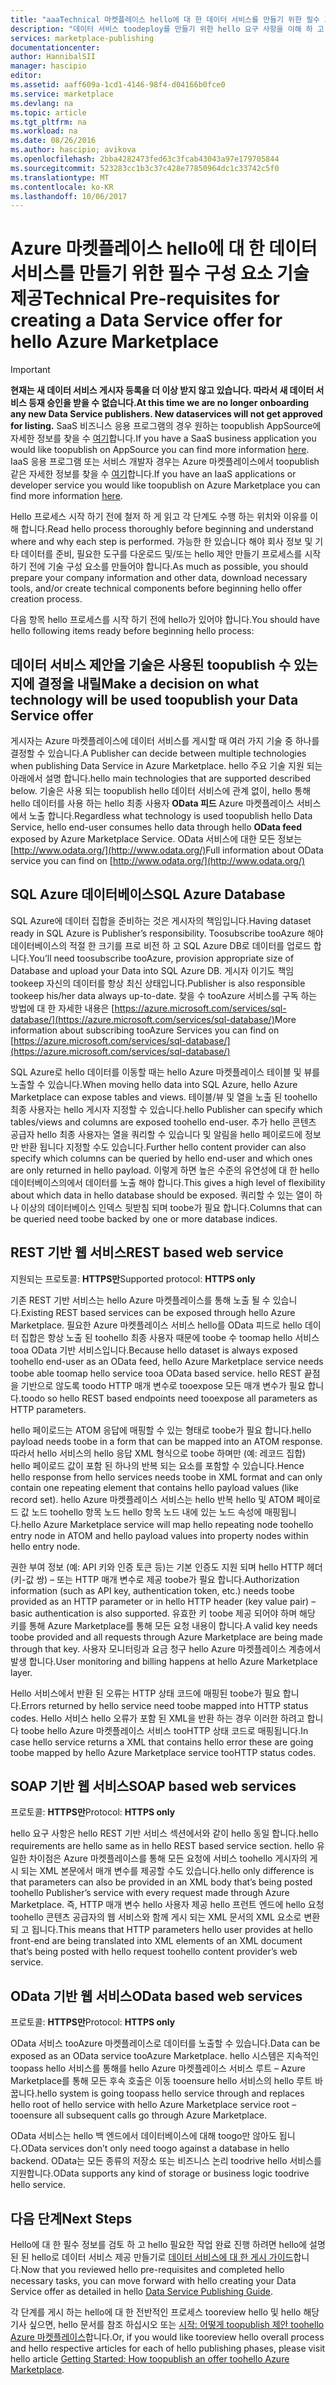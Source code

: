 ```yaml
---
title: "aaaTechnical 마켓플레이스 hello에 대 한 데이터 서비스를 만들기 위한 필수 조건 | Microsoft Docs"
description: "데이터 서비스 toodeploy를 만들기 위한 hello 요구 사항을 이해 하 고 hello Azure Marketplace에 판매 합니다."
services: marketplace-publishing
documentationcenter: 
author: HannibalSII
manager: hascipio
editor: 
ms.assetid: aaff609a-1cd1-4146-98f4-d04166b0fce0
ms.service: marketplace
ms.devlang: na
ms.topic: article
ms.tgt_pltfrm: na
ms.workload: na
ms.date: 08/26/2016
ms.author: hascipio; avikova
ms.openlocfilehash: 2bba4282473fed63c3fcab43043a97e179705844
ms.sourcegitcommit: 523283cc1b3c37c428e77850964dc1c33742c5f0
ms.translationtype: MT
ms.contentlocale: ko-KR
ms.lasthandoff: 10/06/2017
---
```

# <a name="technical-pre-requisites-for-creating-a-data-service-offer-for-hello-azure-marketplace"></a><span data-ttu-id="c9d58-103">Azure 마켓플레이스 hello에 대 한 데이터 서비스를 만들기 위한 필수 구성 요소 기술 제공</span><span class="sxs-lookup"><span data-stu-id="c9d58-103">Technical Pre-requisites for creating a Data Service offer for hello Azure Marketplace</span></span>
> [!IMPORTANT]
> <span data-ttu-id="c9d58-104">**현재는 새 데이터 서비스 게시자 등록을 더 이상 받지 않고 있습니다. 따라서 새 데이터 서비스 등재 승인을 받을 수 없습니다.**</span><span class="sxs-lookup"><span data-stu-id="c9d58-104">**At this time we are no longer onboarding any new Data Service publishers. New dataservices will not get approved for listing.**</span></span> <span data-ttu-id="c9d58-105">SaaS 비즈니스 응용 프로그램의 경우 원하는 toopublish AppSource에 자세한 정보를 찾을 수 [여기](https://appsource.microsoft.com/partners)합니다.</span><span class="sxs-lookup"><span data-stu-id="c9d58-105">If you have a SaaS business application you would like toopublish on AppSource you can find more information [here](https://appsource.microsoft.com/partners).</span></span> <span data-ttu-id="c9d58-106">IaaS 응용 프로그램 또는 서비스 개발자 경우는 Azure 마켓플레이스에서 toopublish 같은 자세한 정보를 찾을 수 [여기](https://azure.microsoft.com/marketplace/programs/certified/)합니다.</span><span class="sxs-lookup"><span data-stu-id="c9d58-106">If you have an IaaS applications or developer service you would like toopublish on Azure Marketplace you can find more information [here](https://azure.microsoft.com/marketplace/programs/certified/).</span></span>
> 
> 

<span data-ttu-id="c9d58-107">Hello 프로세스 시작 하기 전에 철저 하 게 읽고 각 단계도 수행 하는 위치와 이유를 이해 합니다.</span><span class="sxs-lookup"><span data-stu-id="c9d58-107">Read hello process thoroughly before beginning and understand where and why each step is performed.</span></span> <span data-ttu-id="c9d58-108">가능한 한 있습니다 해야 회사 정보 및 기타 데이터를 준비, 필요한 도구를 다운로드 및/또는 hello 제안 만들기 프로세스를 시작 하기 전에 기술 구성 요소를 만들어야 합니다.</span><span class="sxs-lookup"><span data-stu-id="c9d58-108">As much as possible, you should prepare your company information and other data, download necessary tools, and/or create technical components before beginning hello offer creation process.</span></span>

<span data-ttu-id="c9d58-109">다음 항목 hello 프로세스를 시작 하기 전에 hello가 있어야 합니다.</span><span class="sxs-lookup"><span data-stu-id="c9d58-109">You should have hello following items ready before beginning hello process:</span></span>

## <a name="make-a-decision-on-what-technology-will-be-used-toopublish-your-data-service-offer"></a><span data-ttu-id="c9d58-110">데이터 서비스 제안을 기술은 사용된 toopublish 수 있는지에 결정을 내릴</span><span class="sxs-lookup"><span data-stu-id="c9d58-110">Make a decision on what technology will be used toopublish your Data Service offer</span></span>
<span data-ttu-id="c9d58-111">게시자는 Azure 마켓플레이스에 데이터 서비스를 게시할 때 여러 가지 기술 중 하나를 결정할 수 있습니다.</span><span class="sxs-lookup"><span data-stu-id="c9d58-111">A Publisher can decide between multiple technologies when publishing Data Service in Azure Marketplace.</span></span> <span data-ttu-id="c9d58-112">hello 주요 기술 지원 되는 아래에서 설명 합니다.</span><span class="sxs-lookup"><span data-stu-id="c9d58-112">hello main technologies that are supported described below.</span></span> <span data-ttu-id="c9d58-113">기술은 사용 되는 toopublish hello 데이터 서비스에 관계 없이, hello 통해 hello 데이터를 사용 하는 hello 최종 사용자 **OData 피드** Azure 마켓플레이스 서비스에서 노출 합니다.</span><span class="sxs-lookup"><span data-stu-id="c9d58-113">Regardless what technology is used toopublish hello Data Service, hello end-user consumes hello data through hello **OData feed** exposed by Azure Marketplace Service.</span></span> <span data-ttu-id="c9d58-114">OData 서비스에 대한 모든 정보는 [http://www.odata.org/](http://www.odata.org/)</span><span class="sxs-lookup"><span data-stu-id="c9d58-114">Full information about OData service you can find on [http://www.odata.org/](http://www.odata.org/)</span></span>

## <a name="sql-azure-database"></a><span data-ttu-id="c9d58-115">SQL Azure 데이터베이스</span><span class="sxs-lookup"><span data-stu-id="c9d58-115">SQL Azure Database</span></span>
<span data-ttu-id="c9d58-116">SQL Azure에 데이터 집합을 준비하는 것은 게시자의 책임입니다.</span><span class="sxs-lookup"><span data-stu-id="c9d58-116">Having dataset ready in SQL Azure is Publisher’s responsibility.</span></span> <span data-ttu-id="c9d58-117">Toosubscribe tooAzure 해야 데이터베이스의 적절 한 크기를 프로 비전 하 고 SQL Azure DB로 데이터를 업로드 합니다.</span><span class="sxs-lookup"><span data-stu-id="c9d58-117">You’ll need toosubscribe tooAzure, provision appropriate size of Database and upload your Data into SQL Azure DB.</span></span> <span data-ttu-id="c9d58-118">게시자 이기도 책임 tookeep 자신의 데이터를 항상 최신 상태입니다.</span><span class="sxs-lookup"><span data-stu-id="c9d58-118">Publisher is also responsible tookeep his/her data always up-to-date.</span></span> <span data-ttu-id="c9d58-119">찾을 수 tooAzure 서비스를 구독 하는 방법에 대 한 자세한 내용은 [https://azure.microsoft.com/services/sql-database/](https://azure.microsoft.com/services/sql-database/)</span><span class="sxs-lookup"><span data-stu-id="c9d58-119">More information about subscribing tooAzure Services you can find on [https://azure.microsoft.com/services/sql-database/](https://azure.microsoft.com/services/sql-database/)</span></span>

<span data-ttu-id="c9d58-120">SQL Azure로 hello 데이터를 이동할 때는 hello Azure 마켓플레이스 테이블 및 뷰를 노출할 수 있습니다.</span><span class="sxs-lookup"><span data-stu-id="c9d58-120">When moving hello data into SQL Azure, hello Azure Marketplace can expose tables and views.</span></span> <span data-ttu-id="c9d58-121">테이블/뷰 및 열을 노출 된 toohello 최종 사용자는 hello 게시자 지정할 수 있습니다.</span><span class="sxs-lookup"><span data-stu-id="c9d58-121">hello Publisher can specify which tables/views and columns are exposed toohello end-user.</span></span> <span data-ttu-id="c9d58-122">추가 hello 콘텐츠 공급자 hello 최종 사용자는 열을 쿼리할 수 있습니다 및 알림을 hello 페이로드에 정보만 반환 됩니다 지정할 수도 있습니다.</span><span class="sxs-lookup"><span data-stu-id="c9d58-122">Further hello content provider can also specify which columns can be queried by hello end-user and which ones are only returned in hello payload.</span></span> <span data-ttu-id="c9d58-123">이렇게 하면 높은 수준의 유연성에 대 한 hello 데이터베이스의에서 데이터를 노출 해야 합니다.</span><span class="sxs-lookup"><span data-stu-id="c9d58-123">This gives a high level of flexibility about which data in hello database should be exposed.</span></span> <span data-ttu-id="c9d58-124">쿼리할 수 있는 열이 하나 이상의 데이터베이스 인덱스 뒷받침 되며 toobe가 필요 합니다.</span><span class="sxs-lookup"><span data-stu-id="c9d58-124">Columns that can be queried need toobe backed by one or more database indices.</span></span>

## <a name="rest-based-web-service"></a><span data-ttu-id="c9d58-125">REST 기반 웹 서비스</span><span class="sxs-lookup"><span data-stu-id="c9d58-125">REST based web service</span></span>
<span data-ttu-id="c9d58-126">지원되는 프로토콜: **HTTPS만**</span><span class="sxs-lookup"><span data-stu-id="c9d58-126">Supported protocol: **HTTPS only**</span></span>

<span data-ttu-id="c9d58-127">기존 REST 기반 서비스는 hello Azure 마켓플레이스를 통해 노출 될 수 있습니다.</span><span class="sxs-lookup"><span data-stu-id="c9d58-127">Existing REST based services can be exposed through hello Azure Marketplace.</span></span> <span data-ttu-id="c9d58-128">필요한 Azure 마켓플레이스 서비스 hello를 OData 피드로 hello 데이터 집합은 항상 노출 된 toohello 최종 사용자 때문에 toobe 수 toomap hello 서비스 tooa OData 기반 서비스입니다.</span><span class="sxs-lookup"><span data-stu-id="c9d58-128">Because hello dataset is always exposed toohello end-user as an OData feed, hello Azure Marketplace service needs toobe able toomap hello service tooa OData based service.</span></span> <span data-ttu-id="c9d58-129">hello REST 끝점을 기반으로 않도록 toodo HTTP 매개 변수로 tooexpose 모든 매개 변수가 필요 합니다.</span><span class="sxs-lookup"><span data-stu-id="c9d58-129">toodo so hello REST based endpoints need tooexpose all parameters as HTTP parameters.</span></span>

<span data-ttu-id="c9d58-130">hello 페이로드는 ATOM 응답에 매핑할 수 있는 형태로 toobe가 필요 합니다.</span><span class="sxs-lookup"><span data-stu-id="c9d58-130">hello payload needs toobe in a form that can be mapped into an ATOM response.</span></span> <span data-ttu-id="c9d58-131">따라서 hello 서비스의 hello 응답 XML 형식으로 toobe 하며만 (예: 레코드 집합) hello 페이로드 값이 포함 된 하나의 반복 되는 요소를 포함할 수 있습니다.</span><span class="sxs-lookup"><span data-stu-id="c9d58-131">Hence hello response from hello services needs toobe in XML format and can only contain one repeating element that contains hello payload values (like record set).</span></span> <span data-ttu-id="c9d58-132">hello Azure 마켓플레이스 서비스는 hello 반복 hello 및 ATOM 페이로드 값 노드 toohello 항목 노드 hello 항목 노드 내에 있는 노드 속성에 매핑됩니다.</span><span class="sxs-lookup"><span data-stu-id="c9d58-132">hello Azure Marketplace service will map hello repeating node toohello entry node in ATOM and hello payload values into property nodes within hello entry node.</span></span>

<span data-ttu-id="c9d58-133">권한 부여 정보 (예: API 키와 인증 토큰 등)는 기본 인증도 지원 되며 hello HTTP 헤더 (키-값 쌍) – 또는 HTTP 매개 변수로 제공 toobe가 필요 합니다.</span><span class="sxs-lookup"><span data-stu-id="c9d58-133">Authorization information (such as API key, authentication token, etc.) needs toobe provided as an HTTP parameter or in hello HTTP header (key value pair) – basic authentication is also supported.</span></span> <span data-ttu-id="c9d58-134">유효한 키 toobe 제공 되어야 하며 해당 키를 통해 Azure Marketplace를 통해 모든 요청 내용이 합니다.</span><span class="sxs-lookup"><span data-stu-id="c9d58-134">A valid key needs toobe provided and all requests through Azure Marketplace are being made through that key.</span></span> <span data-ttu-id="c9d58-135">사용자 모니터링과 요금 청구 hello Azure 마켓플레이스 계층에서 발생 합니다.</span><span class="sxs-lookup"><span data-stu-id="c9d58-135">User monitoring and billing happens at hello Azure Marketplace layer.</span></span>

<span data-ttu-id="c9d58-136">Hello 서비스에서 반환 된 오류는 HTTP 상태 코드에 매핑된 toobe가 필요 합니다.</span><span class="sxs-lookup"><span data-stu-id="c9d58-136">Errors returned by hello service need toobe mapped into HTTP status codes.</span></span> <span data-ttu-id="c9d58-137">Hello 서비스 hello 오류가 포함 된 XML을 반환 하는 경우 이러한 하려고 합니다 toobe hello Azure 마켓플레이스 서비스 tooHTTP 상태 코드로 매핑됩니다.</span><span class="sxs-lookup"><span data-stu-id="c9d58-137">In case hello service returns a XML that contains hello error these are going toobe mapped by hello Azure Marketplace service tooHTTP status codes.</span></span>

## <a name="soap-based-web-services"></a><span data-ttu-id="c9d58-138">SOAP 기반 웹 서비스</span><span class="sxs-lookup"><span data-stu-id="c9d58-138">SOAP based web services</span></span>
<span data-ttu-id="c9d58-139">프로토콜: **HTTPS만**</span><span class="sxs-lookup"><span data-stu-id="c9d58-139">Protocol: **HTTPS only**</span></span>

<span data-ttu-id="c9d58-140">hello 요구 사항은 hello REST 기반 서비스 섹션에서와 같이 hello 동일 합니다.</span><span class="sxs-lookup"><span data-stu-id="c9d58-140">hello requirements are hello same as in hello REST based service section.</span></span> <span data-ttu-id="c9d58-141">hello 유일한 차이점은 Azure 마켓플레이스를 통해 모든 요청에 서비스 toohello 게시자의 게시 되는 XML 본문에서 매개 변수를 제공할 수도 있습니다.</span><span class="sxs-lookup"><span data-stu-id="c9d58-141">hello only difference is that parameters can also be provided in an XML body that’s being posted toohello Publisher’s service with every request made through Azure Marketplace.</span></span> <span data-ttu-id="c9d58-142">즉, HTTP 매개 변수 hello 사용자 제공 hello 프런트 엔드에 hello 요청 toohello 콘텐츠 공급자의 웹 서비스와 함께 게시 되는 XML 문서의 XML 요소로 변환 되 고 됩니다.</span><span class="sxs-lookup"><span data-stu-id="c9d58-142">This means that HTTP parameters hello user provides at hello front-end are being translated into XML elements of an XML document that’s being posted with hello request toohello content provider’s web service.</span></span>

## <a name="odata-based-web-services"></a><span data-ttu-id="c9d58-143">OData 기반 웹 서비스</span><span class="sxs-lookup"><span data-stu-id="c9d58-143">OData based web services</span></span>
<span data-ttu-id="c9d58-144">프로토콜: **HTTPS만**</span><span class="sxs-lookup"><span data-stu-id="c9d58-144">Protocol: **HTTPS only**</span></span>

<span data-ttu-id="c9d58-145">OData 서비스 tooAzure 마켓플레이스로 데이터를 노출할 수 있습니다.</span><span class="sxs-lookup"><span data-stu-id="c9d58-145">Data can be exposed as an OData service tooAzure Marketplace.</span></span> <span data-ttu-id="c9d58-146">hello 시스템은 지속적인 toopass hello 서비스를 통해를 hello Azure 마켓플레이스 서비스 루트 – Azure Marketplace를 통해 모든 후속 호출은 이동 tooensure hello 서비스의 hello 루트 바꿉니다.</span><span class="sxs-lookup"><span data-stu-id="c9d58-146">hello system is going toopass hello service through and replaces hello root of hello service with hello Azure Marketplace service root – tooensure all subsequent calls go through Azure Marketplace.</span></span>

<span data-ttu-id="c9d58-147">OData 서비스는 hello 백 엔드에서 데이터베이스에 대해 toogo만 않아도 됩니다.</span><span class="sxs-lookup"><span data-stu-id="c9d58-147">OData services don’t only need toogo against a database in hello backend.</span></span> <span data-ttu-id="c9d58-148">OData는 모든 종류의 저장소 또는 비즈니스 논리 toodrive hello 서비스를 지원합니다.</span><span class="sxs-lookup"><span data-stu-id="c9d58-148">OData supports any kind of storage or business logic toodrive hello service.</span></span>

## <a name="next-steps"></a><span data-ttu-id="c9d58-149">다음 단계</span><span class="sxs-lookup"><span data-stu-id="c9d58-149">Next Steps</span></span>
<span data-ttu-id="c9d58-150">Hello에 대 한 필수 정보를 검토 하 고 hello 필요한 작업 완료 진행 하려면 hello에 설명된 된 hello로 데이터 서비스 제공 만들기로 [데이터 서비스에 대 한 게시 가이드](marketplace-publishing-data-service-creation.md)합니다.</span><span class="sxs-lookup"><span data-stu-id="c9d58-150">Now that you reviewed hello pre-requisites and completed hello necessary tasks, you can move forward with hello creating your Data Service offer as detailed in hello [Data Service Publishing Guide](marketplace-publishing-data-service-creation.md).</span></span>

<span data-ttu-id="c9d58-151">각 단계를 게시 하는 hello에 대 한 전반적인 프로세스 tooreview hello 및 hello 해당 기사 싶으면, hello 문서를 참조 하십시오 또는 [시작: 어떻게 toopublish 제안 toohello Azure 마켓플레이스](marketplace-publishing-getting-started.md)합니다.</span><span class="sxs-lookup"><span data-stu-id="c9d58-151">Or, if you would like tooreview hello overall process and hello respective articles for each of hello publishing phases, please visit hello article [Getting Started: How toopublish an offer toohello Azure Marketplace](marketplace-publishing-getting-started.md).</span></span>

[link-acct]:marketplace-publishing-accounts-creation-registration.md
